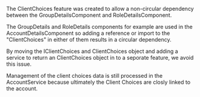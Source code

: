 The ClientChoices feature was created to allow a non-circular dependency between the GroupDetailsComponent and RoleDetailsComponent.

The GroupDetails and RoleDetails components for example are used in the AccountDetailsComponent so adding a reference or import to the "ClientChoices" in either of them results in a circular dependency.

By moving the IClientChoices and ClientChoices object and adding a service to return an ClientChoices object in to a seporate feature, we avoid this issue.

Management of the client choices data is still processed in the AccountService because ultimately the Client Choices are closly linked to the account.